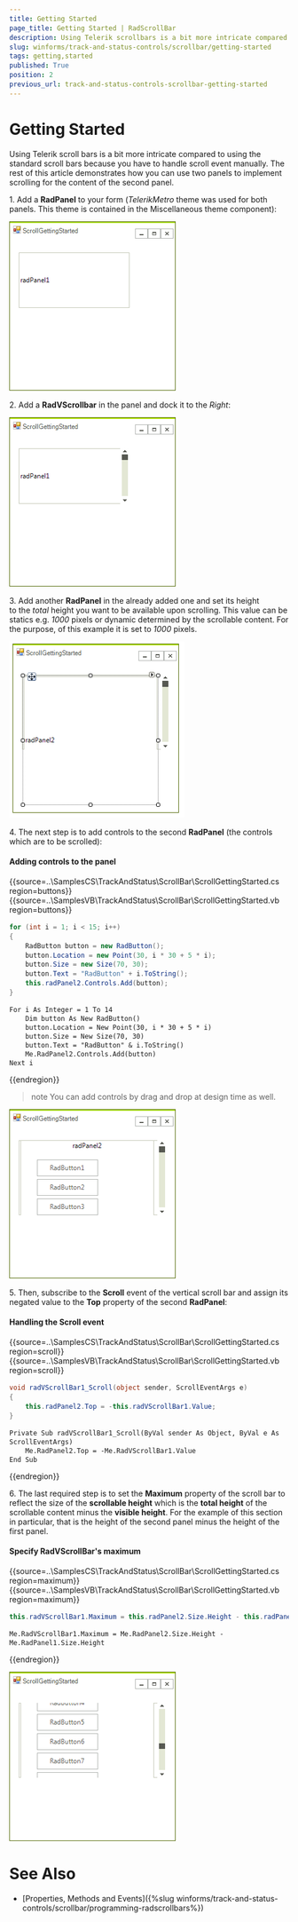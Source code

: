 ```yaml
---
title: Getting Started
page_title: Getting Started | RadScrollBar
description: Using Telerik scrollbars is a bit more intricate compared to using the standard scroll bars because you have to handle scroll event manually.
slug: winforms/track-and-status-controls/scrollbar/getting-started
tags: getting,started
published: True
position: 2
previous_url: track-and-status-controls-scrollbar-getting-started
---
```


# Getting Started

Using Telerik scroll bars is a bit more intricate compared to using the standard scroll bars because you have to handle scroll event manually. The rest of this article demonstrates how you can use two panels to implement scrolling for the content of the second panel.

1\. Add a **RadPanel** to your form (*TelerikMetro* theme was used for both panels. This theme is contained in the Miscellaneous theme component):

![track-and-status-controls-scroll-bar-getting-started 001](images/track-and-status-controls-scroll-bar-getting-started001.png)

2\. Add a **RadVScrollbar** in the panel and dock it to the *Right*:

![track-and-status-controls-scroll-bar-getting-started 002](images/track-and-status-controls-scroll-bar-getting-started002.png)

3\. Add another **RadPanel** in the already added one and set its height to the *total* height you want to be available upon scrolling. This value can be statics e.g. *1000* pixels or dynamic determined by the scrollable content. For the purpose, of this example it is set to *1000* pixels. 

![track-and-status-controls-scroll-bar-getting-started 003](images/track-and-status-controls-scroll-bar-getting-started003.png)

4\. The next step is to add controls to the second **RadPanel** (the controls which are to be scrolled):

#### Adding controls to the panel

{{source=..\SamplesCS\TrackAndStatus\ScrollBar\ScrollGettingStarted.cs region=buttons}} 
{{source=..\SamplesVB\TrackAndStatus\ScrollBar\ScrollGettingStarted.vb region=buttons}} 

````C#
for (int i = 1; i < 15; i++)
{
    RadButton button = new RadButton();
    button.Location = new Point(30, i * 30 + 5 * i);
    button.Size = new Size(70, 30);
    button.Text = "RadButton" + i.ToString();
    this.radPanel2.Controls.Add(button);
}

````
````VB.NET
For i As Integer = 1 To 14
    Dim button As New RadButton()
    button.Location = New Point(30, i * 30 + 5 * i)
    button.Size = New Size(70, 30)
    button.Text = "RadButton" & i.ToString()
    Me.RadPanel2.Controls.Add(button)
Next i

````

{{endregion}} 

>note You can add controls by drag and drop at design time as well.
>

![track-and-status-controls-scroll-bar-getting-started 004](images/track-and-status-controls-scroll-bar-getting-started004.png)

5\. Then, subscribe to the **Scroll** event of the vertical scroll bar and assign its negated value to the **Top** property of the second **RadPanel**:

#### Handling the Scroll event

{{source=..\SamplesCS\TrackAndStatus\ScrollBar\ScrollGettingStarted.cs region=scroll}} 
{{source=..\SamplesVB\TrackAndStatus\ScrollBar\ScrollGettingStarted.vb region=scroll}} 

````C#
void radVScrollBar1_Scroll(object sender, ScrollEventArgs e)
{
    this.radPanel2.Top = -this.radVScrollBar1.Value;
}

````
````VB.NET
Private Sub radVScrollBar1_Scroll(ByVal sender As Object, ByVal e As ScrollEventArgs)
    Me.RadPanel2.Top = -Me.RadVScrollBar1.Value
End Sub

````

{{endregion}} 

6\. The last required step is to set the __Maximum__ property of the scroll bar to reflect the size of the __scrollable height__ which is the __total height__ of the scrollable content minus the __visible height__. For the example of this section in particular, that is the height of the second panel minus the height of the first panel.

#### Specify RadVScrollBar's maximum

{{source=..\SamplesCS\TrackAndStatus\ScrollBar\ScrollGettingStarted.cs region=maximum}} 
{{source=..\SamplesVB\TrackAndStatus\ScrollBar\ScrollGettingStarted.vb region=maximum}} 

````C#
this.radVScrollBar1.Maximum = this.radPanel2.Size.Height - this.radPanel1.Size.Height;

````
````VB.NET
Me.RadVScrollBar1.Maximum = Me.RadPanel2.Size.Height - Me.RadPanel1.Size.Height

````

{{endregion}} 

![track-and-status-controls-scroll-bar-getting-started 005](images/track-and-status-controls-scroll-bar-getting-started005.png)

# See Also

* [Properties, Methods and Events]({%slug winforms/track-and-status-controls/scrollbar/programming-radscrollbars%})	